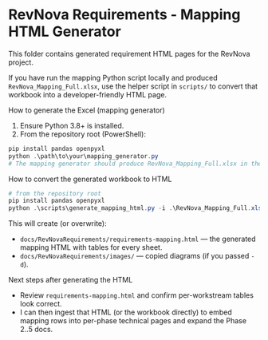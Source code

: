 # RevNova Requirements - Mapping HTML Generator

This folder contains generated requirement HTML pages for the RevNova project.

If you have run the mapping Python script locally and produced `RevNova_Mapping_Full.xlsx`, use the helper script in `scripts/` to convert that workbook into a developer-friendly HTML page.

How to generate the Excel (mapping generator)
1. Ensure Python 3.8+ is installed.
2. From the repository root (PowerShell):

```powershell
pip install pandas openpyxl
python .\path\to\your\mapping_generator.py
# The mapping generator should produce RevNova_Mapping_Full.xlsx in the repo root (or the location it writes to).
```

How to convert the generated workbook to HTML

```powershell
# from the repository root
pip install pandas openpyxl
python .\scripts\generate_mapping_html.py -i .\RevNova_Mapping_Full.xlsx -d "C:\Users\user1\RevNovaRepository\docs\Diagramsms"
```

This will create (or overwrite):

- `docs/RevNovaRequirements/requirements-mapping.html` — the generated mapping HTML with tables for every sheet.
- `docs/RevNovaRequirements/images/` — copied diagrams (if you passed `-d`).

Next steps after generating the HTML

- Review `requirements-mapping.html` and confirm per-workstream tables look correct.
- I can then ingest that HTML (or the workbook directly) to embed mapping rows into per-phase technical pages and expand the Phase 2..5 docs.